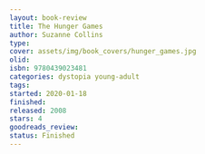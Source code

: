 ```yaml
--- 
layout: book-review 
title: The Hunger Games
author: Suzanne Collins 
type: 
cover: assets/img/book_covers/hunger_games.jpg
olid:  
isbn: 9780439023481
categories: dystopia young-adult
tags:  
started: 2020-01-18
finished: 
released: 2008
stars: 4
goodreads_review:  
status: Finished
---  
```

